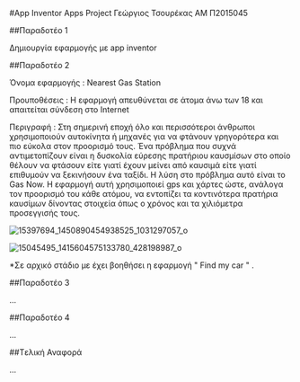 #App Inventor Apps Project
Γεώργιος Τσουρέκας
ΑΜ Π2015045

##Παραδοτέο 1

Δημιουργία εφαρμογής με app inventor

##Παραδοτέο 2

Όνομα εφαρμογής : Nearest Gas Station

Προυποθέσεις : Η εφαρμογή απευθύνεται σε άτομα άνω των 18 και απαιτείται σύνδεση στο Internet

Περιγραφή : Στη σημερινή εποχή όλο και περισσότεροι άνθρωποι χρησιμοποιούν αυτοκίνητα ή μηχανές για να φτάνουν γρηγορότερα
και πιο εύκολα στον προορισμό τους. Ένα πρόβλημα που συχνά αντιμετοπίζουν είναι η δυσκολία εύρεσης πρατήριου καυσμίσων στο οποίο θέλουν να φτάσουν είτε γιατί έχουν μείνει από καυσιμά είτε γιατί επιθυμούν να ξεκινήσουν ένα ταξίδι. Η λύση στο πρόβλημα αυτό είναι το Gas Now. Η εφαρμογή αυτή χρησιμοποιεί gps και χάρτες ώστε, ανάλογα τον προορισμό του κάθε ατόμου, να εντοπίζει τα κοντινότερα πρατήρια καυσίμων δίνοντας στοιχεία όπως ο χρόνος και τα χιλιόμετρα προσεγγισής τους.

![15397694_1450890454938525_1031297057_o](https://cloud.githubusercontent.com/assets/22710477/20938471/eaa72f60-bbf3-11e6-8a57-dee591c9266b.jpg)

![15045495_1415604575133780_428198987_o](https://cloud.githubusercontent.com/assets/22710477/20938486/f7c49d5e-bbf3-11e6-98ab-008f2af28e2e.jpg)

*Σε αρχικό στάδιο με έχει βοηθήσει η εφαρμογή " Find my car " .

##Παραδοτέο 3

...

##Παραδοτέο 4

...

##Tελική Αναφορά

...
